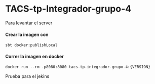 # TACS-tp-Integrador-grupo-4

Para levantar el server

#### Crear la imagen con

`sbt docker:publishLocal`

#### Correr la imagen en docker
`docker run --rm -p8080:8080 tacs-tp-integrador-grupo-4:{VERSION}`


Prueba para el jekins
